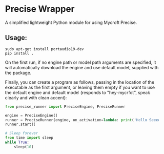 # Precise Wrapper

A simplified lightweight Python module for using Mycroft Precise. 

## Usage:
```
sudo apt-get install portaudio19-dev
pip install .
```
On the first run, if no engine path or model path arguments are specified, it will automatically download the engine and use default model, supplied with the package.

Finally, you can create a program as follows, passing in the location of
the executable as the first argument, or leaving them empty if you want to use the default engine and default model (responds to "hey-mycrfot", speak clearly and with clean accent):

```python
from precise_runner import PreciseEngine, PreciseRunner

engine = PreciseEngine()
runner = PreciseRunner(engine, on_activation=lambda: print('Hello Seeed!'))
runner.start()

# Sleep forever
from time import sleep
while True:
    sleep(10)
```

